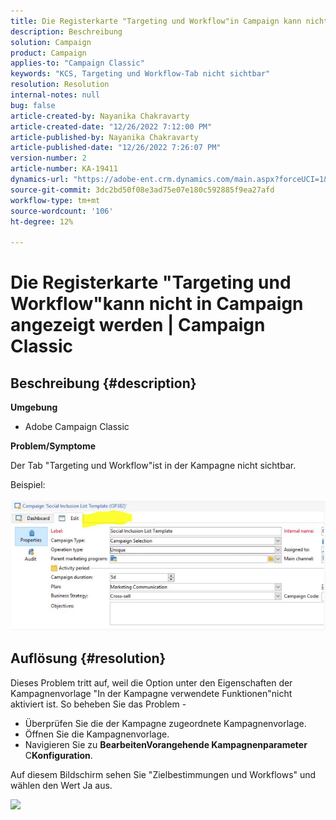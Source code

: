 ```yaml
---
title: Die Registerkarte "Targeting und Workflow"in Campaign kann nicht angezeigt werden | Campaign Classic"
description: Beschreibung
solution: Campaign
product: Campaign
applies-to: "Campaign Classic"
keywords: "KCS, Targeting und Workflow-Tab nicht sichtbar"
resolution: Resolution
internal-notes: null
bug: false
article-created-by: Nayanika Chakravarty
article-created-date: "12/26/2022 7:12:00 PM"
article-published-by: Nayanika Chakravarty
article-published-date: "12/26/2022 7:26:07 PM"
version-number: 2
article-number: KA-19411
dynamics-url: "https://adobe-ent.crm.dynamics.com/main.aspx?forceUCI=1&pagetype=entityrecord&etn=knowledgearticle&id=fbde4e26-5185-ed11-81ac-6045bd006b4b"
source-git-commit: 3dc2bd50f08e3ad75e07e180c592885f9ea27afd
workflow-type: tm+mt
source-wordcount: '106'
ht-degree: 12%

---
```


# Die Registerkarte &quot;Targeting und Workflow&quot;kann nicht in Campaign angezeigt werden | Campaign Classic

## Beschreibung {#description}


<b>Umgebung</b>

- Adobe Campaign Classic

<b>Problem/Symptome</b>

Der Tab &quot;Targeting und Workflow&quot;ist in der Kampagne nicht sichtbar.

Beispiel:
<br><br>![](assets/___fcde4e26-5185-ed11-81ac-6045bd006b4b___.png)<br>

## Auflösung {#resolution}


Dieses Problem tritt auf, weil die Option unter den Eigenschaften der Kampagnenvorlage &quot;In der Kampagne verwendete Funktionen&quot;nicht aktiviert ist. So beheben Sie das Problem -

- Überprüfen Sie die der Kampagne zugeordnete Kampagnenvorlage.
- Öffnen Sie die Kampagnenvorlage.
- Navigieren Sie zu <b>Bearbeiten</b><b>Vorangehende Kampagnenparameter</b>  C<b>Konfiguration</b>.


Auf diesem Bildschirm sehen Sie &quot;Zielbestimmungen und Workflows&quot; und wählen den Wert Ja aus.

![](assets/f184a935-4ace-ec11-a7b5-00224809c196.png)
